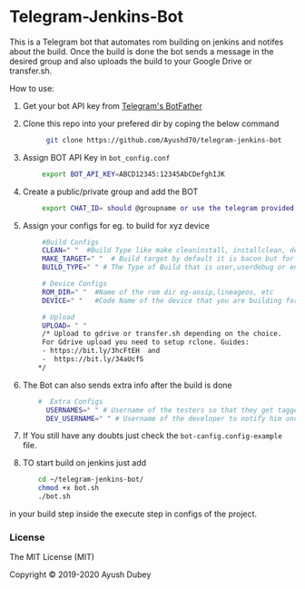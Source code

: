 # Telegram-Jenkins-Bot

This is a Telegram bot that automates rom building on jenkins and notifes about the build. Once the build is done the bot sends a message in the desired group and also  uploads the build to your Google Drive or transfer.sh.

How to use:

1. Get your bot API key from [Telegram's BotFather](https://t.me/BotFather)

2. Clone this repo into your prefered dir by coping the below command
```bash
         git clone https://github.com/Ayushd70/telegram-jenkins-bot
```         

3. Assign BOT API Key in `bot_config.conf`
```bash
        export BOT_API_KEY=ABCD12345:12345AbCDefghIJK
```
4. Create a public/private group and add the BOT
```bash
        export CHAT_ID= should @groupname or use the telegram provided chat id if the group is private, you can find the id by adding any group managing bot and doing "/id"
```
5. Assign your configs for eg. to build for xyz device
```bash
        #Build Configs
        CLEAN=" "  #Build Type like make cleaninstall, installclean, deviceclean and if this is none of the above then it will remove the OUT dir.
        MAKE_TARGET=" "  # Build target by default it is bacon but for different rom it can be set different, for eg-if you are building aosip you can set it as kronic.
        BUILD_TYPE=" " # The Type of Build that is user,userdebug or eng

        # Device Configs
        ROM_DIR=" "  #Name of the rom dir eg-aosip,lineageos, etc
        DEVICE=" "   #Code Name of the device that you are building for eg-wt88047, raphael, etc

        # Upload
        UPLOAD= " " 
        /* Upload to gdrive or transfer.sh depending on the choice. 
        For Gdrive upload you need to setup rclone. Guides:
        - https://bit.ly/3hcFtEH  and 
        -  https://bit.ly/34aUcfS
       */
```
        
6. The Bot can also sends extra info after the build is done
```bash
       #  Extra Configs
         USERNAMES=" " # Username of the testers so that they get tagged automatically.
         DEV_USERNAME=" " # Username of the developer to notify him once the build is done
```
7. If You still have any doubts just check the `bot-canfig.config-example` file.

8. TO start build on jenkins just add 
 ```bash
        cd ~/telegram-jenkins-bot/
        chmod +x bot.sh
        ./bot.sh
```
in your build step inside the execute step in configs of the project.        

### License
The MIT License (MIT)

Copyright © 2019-2020 Ayush Dubey
